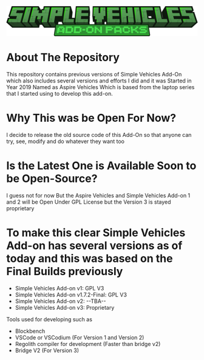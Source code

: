 <img style="display: flex; justify-content: center;" src="model.png">

# About The Repository
This repository contains previous versions of Simple Vehicles Add-On which also includes several versions and efforts I did and it was Started in Year 2019 Named as Aspire Vehicles Which is based from the laptop series that I started using to develop this add-on.

# Why This was be Open For Now?
I decide to release the old source code of this Add-On so that anyone can try, see, modify and do whatever they want too 

# Is the Latest One is Available Soon to be Open-Source?
I guess not for now But the Aspire Vehicles and Simple Vehicles Add-on 1 and 2 will be Open Under GPL License but the Version 3 is stayed proprietary 

# To make this clear Simple Vehicles Add-on has several versions as of today and this was based on the Final Builds previously
 - Simple Vehicles Add-on v1: GPL V3
 - Simple Vehicles Add-on v1.7.2-Final: GPL V3
 - Simple Vehicles Add-on v2: --TBA--
 - Simple Vehicles Add-on v3: Proprietary

Tools used for developing such as 
- Blockbench
- VSCode or VSCodium (For Version 1 and Version 2)
- Regolith compiler for development (Faster than bridge v2)
- Bridge V2 (For Version 3)